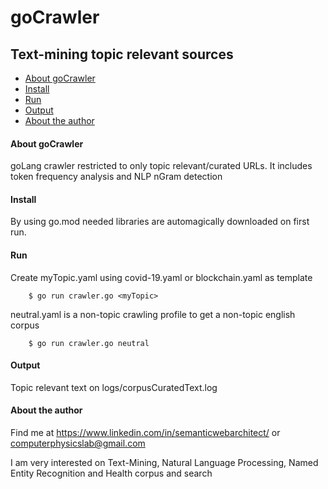 goCrawler
=========

Text-mining topic relevant sources
----------------------------------

- [About goCrawler](#About-goCrawler)
- [Install](#install)
- [Run](#run)
- [Output](#output)
- [About the author](#About-the-author)

#### About goCrawler

goLang crawler restricted to only topic relevant/curated URLs. It includes token frequency analysis and NLP nGram detection

#### Install

By using go.mod needed libraries are automagically downloaded on first run.

#### Run

Create myTopic.yaml using covid-19.yaml or blockchain.yaml as template

```shell
    $ go run crawler.go <myTopic>
```

neutral.yaml is a non-topic crawling profile to get a non-topic english corpus

```shell
    $ go run crawler.go neutral
```

#### Output

Topic relevant text on logs/corpusCuratedText.log

#### About the author

Find me at https://www.linkedin.com/in/semanticwebarchitect/ or computerphysicslab@gmail.com

I am very interested on Text-Mining, Natural Language Processing, Named Entity Recognition and Health corpus and search
